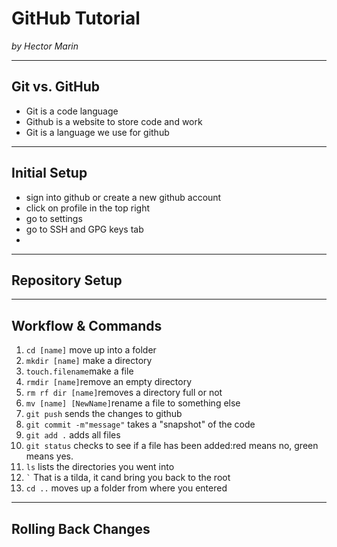 # GitHub Tutorial

_by Hector Marin_

---
## Git vs. GitHub
* Git is a code language
* Github is a website to store code and work
* Git is a language we use for github


---
## Initial Setup
* sign into github or create a new github account
* click on profile in the top right
* go to settings
* go to SSH and GPG keys tab
* 

---
## Repository Setup



---
## Workflow & Commands
1. ```cd [name]``` move up into a folder
2. ```mkdir [name]``` make a directory
3. ```touch.filename```make a file
4. ```rmdir [name]```remove an empty directory
5. ```rm rf dir [name]```removes a directory full or not
6. ```mv [name] [NewName]```rename a file to something else
7. ```git push``` sends the changes to github
8. ```git commit -m"message"``` takes a "snapshot" of the code
9. ```git add .``` adds all files
10. ```git status``` checks to see if a file has been added:red means no, green means yes.
11. ```ls``` lists the directories you went into
12. ``` ` ``` That is a tilda, it cand bring you back to the root
13. ```cd ..``` moves up a folder from where you entered

---
## Rolling Back Changes
